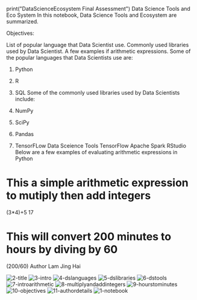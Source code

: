 print("DataScienceEcosystem Final Assessment")
Data Science Tools and Eco System
In this notebook, Data Science Tools and Ecosystem are summarized.

Objectives:

List of popular language that Data Scientist use.
Commonly used libraries used by Data Scientist.
A few examples if arithmetic expressions.
Some of the popular languages that Data Scientists use are:

1. Python 
2. R 
3. SQL
Some of the commonly used libraries used by Data Scientists include:

1. NumPy
2. SciPy
3. Pandas
4. TensorFLow
Data Sceience Tools
TensorFlow
Apache Spark
RStudio
Below are a few examples of evaluating arithmetic expressions in Python
# This a simple arithmetic expression to mutiply then add integers
(3*4)+5
17
# This will convert 200 minutes to hours by diving by 60
(200/60)
Author
Lam Jing Hai

![2-title](https://github.com/jing-hai-lam/DatascienceEcosystem/assets/146957253/e857f517-d9cc-43a5-84ed-badd09f9742f)
![3-intro](https://github.com/jing-hai-lam/DatascienceEcosystem/assets/146957253/794ad7c1-234e-4254-bbc4-6978819b4348)
![4-dslanguages](https://github.com/jing-hai-lam/DatascienceEcosystem/assets/146957253/0a10cc2e-d1a8-4733-8ce5-6a1b9b57f173)
![5-dslibraries](https://github.com/jing-hai-lam/DatascienceEcosystem/assets/146957253/f6de687a-44b0-4648-8399-1a2ee315b40b)
![6-dstools](https://github.com/jing-hai-lam/DatascienceEcosystem/assets/146957253/3ecb902b-3975-4804-bf7d-44655ee9f3f7)
![7-introarithmetic](https://github.com/jing-hai-lam/DatascienceEcosystem/assets/146957253/a2eccb0f-049b-48b2-832b-8c9a6d8d9cef)
![8-multiplyandaddintegers](https://github.com/jing-hai-lam/DatascienceEcosystem/assets/146957253/3d00f63a-6ab8-41e1-831c-5ac53544aa25)
![9-hourstominutes](https://github.com/jing-hai-lam/DatascienceEcosystem/assets/146957253/36469bca-9105-487e-b1a0-58e5b35a8811)
![10-objectives](https://github.com/jing-hai-lam/DatascienceEcosystem/assets/146957253/b5ed9200-ad5f-447c-bbab-92268e6c46d6)
![11-authordetails](https://github.com/jing-hai-lam/DatascienceEcosystem/assets/146957253/c89afda9-2f6e-45d0-998b-39f119512cdc)
![1-notebook](https://github.com/jing-hai-lam/DatascienceEcosystem/assets/146957253/9a94775b-1f1e-4dc9-a64d-7a85a6445e80)


